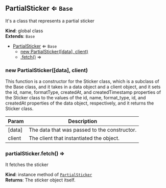 <a name="PartialSticker"></a>

## PartialSticker ⇐ <code>Base</code>
It's a class that represents a partial sticker

**Kind**: global class  
**Extends**: <code>Base</code>  

* [PartialSticker](#PartialSticker) ⇐ <code>Base</code>
    * [new PartialSticker([data], client)](#new_PartialSticker_new)
    * [.fetch()](#PartialSticker+fetch) ⇒

<a name="new_PartialSticker_new"></a>

### new PartialSticker([data], client)
This function is a constructor for the Sticker class, which is a subclass of the Base class, and ittakes in a data object and a client object, and it sets the id, name, formatType, createdAt, andcreatedTimestamp properties of the Sticker class to the values of the id, name, format_type, id,and createdAt properties of the data object, respectively, and it returns the Sticker class.


| Param | Description |
| --- | --- |
| [data] | The data that was passed to the constructor. |
| client | The client that instantiated the object. |

<a name="PartialSticker+fetch"></a>

### partialSticker.fetch() ⇒
It fetches the sticker

**Kind**: instance method of [<code>PartialSticker</code>](#PartialSticker)  
**Returns**: The sticker object itself.  
